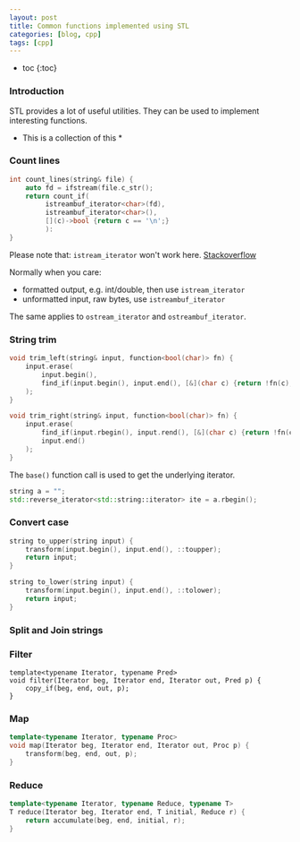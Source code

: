 ```yaml
---
layout: post
title: Common functions implemented using STL
categories: [blog, cpp]
tags: [cpp]
---
```


+ toc
{:toc}

### Introduction

STL provides a lot of useful utilities. They can be used to implement interesting functions.

* This is a collection of this *

### Count lines

```cpp
int count_lines(string& file) {
    auto fd = ifstream(file.c_str();
    return count_if(
         istreambuf_iterator<char>(fd),
         istreambuf_iterator<char>(),
         [](c)->bool {return c == '\n';}
         ):
}
```

Please note that: `istream_iterator` won't work here. [Stackoverflow](https://stackoverflow.com/questions/10564013/c-streams-confusion-istreambuf-iterator-vs-istream-iterator)

Normally when you care:
+ formatted output, e.g. int/double, then use `istream_iterator`
+ unformatted input, raw bytes, use `istreambuf_iterator`

The same applies to `ostream_iterator` and `ostreambuf_iterator`.

### String trim

```cpp
void trim_left(string& input, function<bool(char)> fn) {
    input.erase(
        input.begin(),
        find_if(input.begin(), input.end(), [&](char c) {return !fn(c);})
    );
}

void trim_right(string& input, function<bool(char)> fn) {
    input.erase(
        find_if(input.rbegin(), input.rend(), [&](char c) {return !fn(c);}).base(),
        input.end()
    );
}
```

The `base()` function call is used to get the underlying iterator.

```cpp
string a = "";
std::reverse_iterator<std::string::iterator> ite = a.rbegin();
```

### Convert case

```cpp
string to_upper(string input) {
    transform(input.begin(), input.end(), ::toupper);
    return input;
}

string to_lower(string input) {
    transform(input.begin(), input.end(), ::tolower);
    return input;
}
```

### Split and Join strings


### Filter

```
template<typename Iterator, typename Pred>
void filter(Iterator beg, Iterator end, Iterator out, Pred p) {
    copy_if(beg, end, out, p);
}
```

### Map

```cpp
template<typename Iterator, typename Proc>
void map(Iterator beg, Iterator end, Iterator out, Proc p) {
    transform(beg, end, out, p);
}
```

### Reduce

```cpp
template<typename Iterator, typename Reduce, typename T>
T reduce(Iterator beg, Iterator end, T initial, Reduce r) {
    return accumulate(beg, end, initial, r);
}

```
